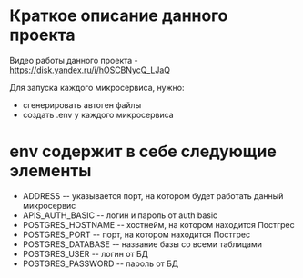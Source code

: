 # Краткое описание данного проекта

Видео работы данного проекта - https://disk.yandex.ru/i/hOSCBNycQ_LJaQ

Для запуска каждого микросервиса, нужно:

* сгенерировать автоген файлы
* создать .env у каждого микросервиса

# env содержит в себе следующие элементы

- ADDRESS -- указывается порт, на котором будет работать данный микросервис
- APIS_AUTH_BASIC -- логин и пароль от auth basic
- POSTGRES_HOSTNAME -- хостнейм, на котором находится Постгрес
- POSTGRES_PORT -- порт, на котором находится Постгрес
- POSTGRES_DATABASE -- название базы со всеми таблицами
- POSTGRES_USER -- логин от БД
- POSTGRES_PASSWORD -- пароль от БД
